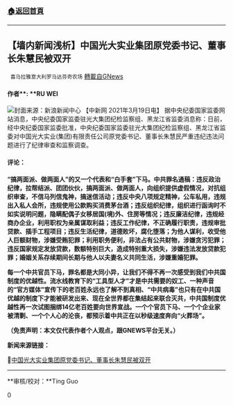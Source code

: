 ###  [:house:返回首頁](https://github.com/ourhimalayas/txt)
---

## 【墙内新闻浅析】中国光大实业集团原党委书记、董事长朱慧民被双开
` 喜马拉雅意大利罗马达芬奇农场` [轉載自GNews](https://gnews.org/zh-hans/994431/)

#### 作者**: **RU WEI
![]()![](https://gnews.org/wp-content/uploads/2021/03/1oWM-hrfcctm5537404-6.jpg)封面来源：新浪新闻中心
【中新网 2021年3月19日电】 据中央纪委国家监委网站消息，中央纪委国家监委驻光大集团纪检监察组、黑龙江省监委消息称：日前，经中央纪委国家监委批准，中央纪委国家监委驻光大集团纪检监察组、黑龙江省监委对中国光大实业(集团)有限责任公司原党委书记、董事长朱慧民严重违纪违法问题进行了纪律审查和监察调查。

#### 评论：

**“搞两面派、做两面人”的又一个代表和“白手套”下马。中共罪名通稿：违反政治纪律，拉帮结派、团团伙伙，搞两面派、做两面人，向组织提供虚假情况，对抗组织审查，不信马列信鬼神，搞迷信活动；违反中央八项规定精神，公车私用，违规出入私人会所，违规使用公款购买消费茅台酒；违反组织纪律，组织进行函询时不如实说明问题，隐瞒配偶子女移居国(境)外、住房等情况；违反廉洁纪律，违规经商办企业，利用职权为亲属谋取利益；违反工作纪律，不正确履行职责，违规审批贷款、插手工程项目；违反生活纪律，道德败坏，腐化堕落；为他人谋利，收受他人巨额财物，涉嫌受贿犯罪；利用职务便利，非法占有公共财物，涉嫌贪污犯罪；违反国家规定发放贷款，数额特别巨大，造成特别重大损失，涉嫌违法发放贷款犯罪；婚姻关系存续期间长期与他人以夫妻名义共同生活，涉嫌重婚犯罪。**

**每一个中共官员下马，罪名都是大同小异，让我们不得不再一次感受到我们中共国制度的优越性。流水线教育下的“工具型人才”才是中共需要的奴工、一种声音的“官方媒体”宣传下的老百姓永远也了解不到真相、“中共病毒”也只有在中共国优越的制度下才能被研发出来、现在全世界都在集结起来联合灭共，中共国制度优越性再一次试图捆绑14亿老百姓要向世界宣战。一个个官员下马、一个个企业家被清剿、一个个人心的沦丧，都预示着中共正在以秒级速度奔向“火葬场”。**

**（免责声明：本文仅代表作者个人观点，跟GNEWS平台无关。）**

**新闻来源链接：**

🔗[中国光大实业集团原党委书记、董事长朱慧民被双开](http://www.chinanews.com/gn/2021/03-19/9435993.shtml)

* * *

**审核/校对：**Ting Guo

0
